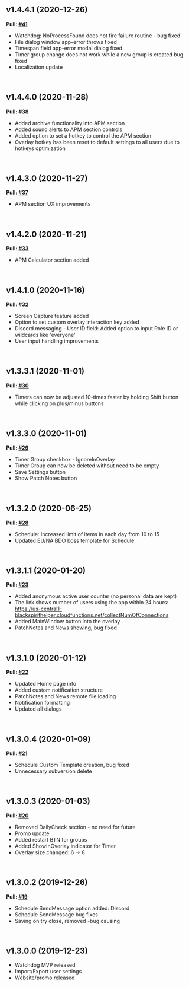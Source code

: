 ﻿<!-- Content to show with markdown similar to GitHub one. -->
<!-- -------------------------------------------------- -->
<!-- At the beginning of a line signalize comment of this file. This line will not be shown to user. Like this line is made. -->
<!-- ## : at the beginning of a line signalize Header Level 1. -->
<!-- ### : at the beginning of a line signalize Header Level 2. -->
<!-- #### : at the beginning of a line signalize Header Level 3. -->
<!-- ** : Can be anywhere in the text. Makes the text bold. It has to have ending part too. -->
<!-- _ : Can be anywhere in the text. Makes the text italic. It has to have ending part too. -->
<!-- __ : Can be anywhere in the text. Makes the text underline. It has to have ending part too. -->
<!-- [text](url) : Can be anywhere in the text. Transform text into URL link. -->
<!-- \ : escape formatting characters. -->
<!-- -------------------------------------------------- -->
## v1.4.4.1 (2020-12-26)
**Pull: [#41](https://github.com/Frixs/BlackSpiritHelper/pull/41)**
- Watchdog: NoProcessFound does not fire failure routine - bug fixed
- File dialog window app-error throws fixed
- Timespan field app-error modal dialog fixed
- Timer group change does not work while a new group is created bug fixed
- Localization update
<br/>

## v1.4.4.0 (2020-11-28)
**Pull: [#38](https://github.com/Frixs/BlackSpiritHelper/pull/38)**
- Added archive functionality into APM section
- Added sound alerts to APM section controls
- Added option to set a hotkey to control the APM section
- Overlay hotkey has been reset to default settings to all users due to hotkeys optimization
<br/>

## v1.4.3.0 (2020-11-27)
**Pull: [#37](https://github.com/Frixs/BlackSpiritHelper/pull/37)**
- APM section UX improvements
<br/>

## v1.4.2.0 (2020-11-21)
**Pull: [#33](https://github.com/Frixs/BlackSpiritHelper/pull/33)**
- APM Calculator section added
<br/>

## v1.4.1.0 (2020-11-16)
**Pull: [#32](https://github.com/Frixs/BlackSpiritHelper/pull/32)**
- Screen Capture feature added
- Option to set custom overlay interaction key added
- Discord messaging - User ID field: Added option to input Role ID or wildcards like 'everyone'
- User input handling improvements
<br/>

## v1.3.3.1 (2020-11-01)
**Pull: [#30](https://github.com/Frixs/BlackSpiritHelper/pull/30)**
- Timers can now be adjusted 10-times faster by holding Shift button while clicking on plus/minus buttons
<br/>

## v1.3.3.0 (2020-11-01)
**Pull: [#29](https://github.com/Frixs/BlackSpiritHelper/pull/29)**
- Timer Group checkbox - IgnoreInOverlay
- Timer Group can now be deleted without need to be empty
- Save Settings button
- Show Patch Notes button
<br/>

## v1.3.2.0 (2020-06-25)
**Pull: [#28](https://github.com/Frixs/BlackSpiritHelper/pull/28)**
- Schedule: Increased limit of items in each day from 10 to 15
- Updated EU/NA BDO boss template for Schedule
<br/>

## v1.3.1.1 (2020-01-20)
**Pull: [#23](https://github.com/Frixs/BlackSpiritHelper/pull/23)**
- Added anonymous active user counter (no personal data are kept)
- The link shows number of users using the app within 24 hours: 
https://us-central1-blackspirithelper.cloudfunctions.net/collectNumOfConnections
- Added MainWindow button into the overlay
- PatchNotes and News showing, bug fixed
<br/>

## v1.3.1.0 (2020-01-12)
**Pull: [#22](https://github.com/Frixs/BlackSpiritHelper/pull/22)**
- Updated Home page info
- Added custom notification structure
- PatchNotes and News remote file loading
- Notification formatting
- Updated all dialogs
<br/>

## v1.3.0.4 (2020-01-09)
**Pull: [#21](https://github.com/Frixs/BlackSpiritHelper/pull/21)**
- Schedule Custom Template creation, bug fixed
- Unnecessary subversion delete
<br/>

## v1.3.0.3 (2020-01-03)
**Pull: [#20](https://github.com/Frixs/BlackSpiritHelper/pull/20)**
- Removed DailyCheck section - no need for future
- Promo update
- Added restart BTN for groups
- Added ShowInOverlay indicator for Timer
- Overlay size changed: 6 -> 8
<br/>

## v1.3.0.2 (2019-12-26)
**Pull: [#19](https://github.com/Frixs/BlackSpiritHelper/pull/19)**
- Schedule SendMessage option added: Discord
- Schedule SendMessage bug fixes
- Saving on try close, removed -bug causing
<br/>

## v1.3.0.0 (2019-12-23)
- Watchdog MVP released
- Import/Export user settings
- Website/promo released
